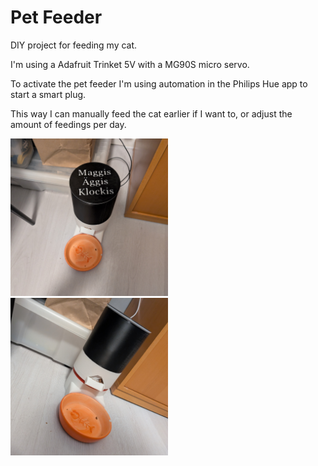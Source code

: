 # Pet Feeder
DIY project for feeding my cat.

I'm using a Adafruit Trinket 5V with a MG90S micro servo.

To activate the pet feeder I'm using automation in the Philips Hue app to start a smart plug.

This way I can manually feed the cat earlier if I want to, or adjust the amount of feedings per day.

<img src="images/image1.jpg" width=50% height=50%>
<img src="images/image2.jpg" width=50% height=50%>
